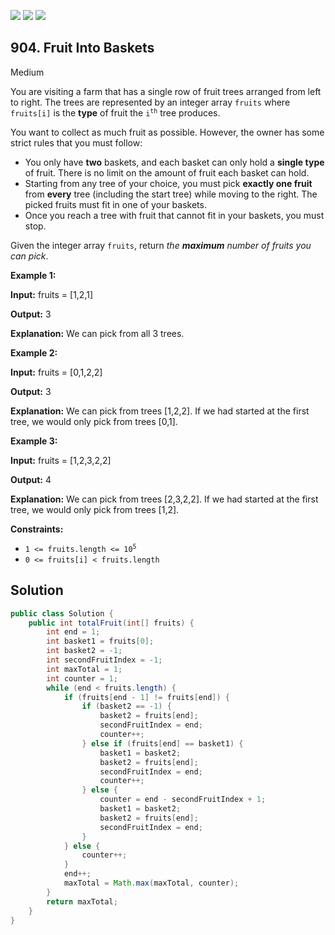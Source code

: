 [![](https://img.shields.io/github/stars/javadev/LeetCode-in-Java?label=Stars&style=flat-square)](https://github.com/javadev/LeetCode-in-Java)
[![](https://img.shields.io/github/forks/javadev/LeetCode-in-Java?label=Fork%20me%20on%20GitHub%20&style=flat-square)](https://github.com/javadev/LeetCode-in-Java/fork)
[![](https://img.shields.io/badge/-LeetCode%20in%20Kotlin-blue?style=flat-square)](https://github.com/javadev/LeetCode-in-Kotlin)

## 904\. Fruit Into Baskets

Medium

You are visiting a farm that has a single row of fruit trees arranged from left to right. The trees are represented by an integer array `fruits` where `fruits[i]` is the **type** of fruit the <code>i<sup>th</sup></code> tree produces.

You want to collect as much fruit as possible. However, the owner has some strict rules that you must follow:

*   You only have **two** baskets, and each basket can only hold a **single type** of fruit. There is no limit on the amount of fruit each basket can hold.
*   Starting from any tree of your choice, you must pick **exactly one fruit** from **every** tree (including the start tree) while moving to the right. The picked fruits must fit in one of your baskets.
*   Once you reach a tree with fruit that cannot fit in your baskets, you must stop.

Given the integer array `fruits`, return _the **maximum** number of fruits you can pick_.

**Example 1:**

**Input:** fruits = [1,2,1]

**Output:** 3

**Explanation:** We can pick from all 3 trees.

**Example 2:**

**Input:** fruits = [0,1,2,2]

**Output:** 3

**Explanation:** We can pick from trees [1,2,2]. If we had started at the first tree, we would only pick from trees [0,1].

**Example 3:**

**Input:** fruits = [1,2,3,2,2]

**Output:** 4

**Explanation:** We can pick from trees [2,3,2,2]. If we had started at the first tree, we would only pick from trees [1,2].

**Constraints:**

*   <code>1 <= fruits.length <= 10<sup>5</sup></code>
*   `0 <= fruits[i] < fruits.length`

## Solution

```java
public class Solution {
    public int totalFruit(int[] fruits) {
        int end = 1;
        int basket1 = fruits[0];
        int basket2 = -1;
        int secondFruitIndex = -1;
        int maxTotal = 1;
        int counter = 1;
        while (end < fruits.length) {
            if (fruits[end - 1] != fruits[end]) {
                if (basket2 == -1) {
                    basket2 = fruits[end];
                    secondFruitIndex = end;
                    counter++;
                } else if (fruits[end] == basket1) {
                    basket1 = basket2;
                    basket2 = fruits[end];
                    secondFruitIndex = end;
                    counter++;
                } else {
                    counter = end - secondFruitIndex + 1;
                    basket1 = basket2;
                    basket2 = fruits[end];
                    secondFruitIndex = end;
                }
            } else {
                counter++;
            }
            end++;
            maxTotal = Math.max(maxTotal, counter);
        }
        return maxTotal;
    }
}
```